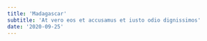 ```yaml
---
title: 'Madagascar'
subtitle: 'At vero eos et accusamus et iusto odio dignissimos'
date: '2020-09-25'
---
```

